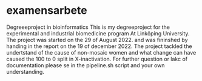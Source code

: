 # examensarbete
Degreeeproject in bioinformatics
This is my degreeproject for the experimental and industrial biomedicine program At Linköping University.
The project was started on the 29 of August 2022. and was fininshed by handing in the report on the 19 of december 2022.
The project tackled the undertstand of the cause of non-mosaic women and what change can have caused the 100 to 0 split in X-inactivation.
For further question or lakc of documentation please se in the pipeline.sh script and your own understanding.
